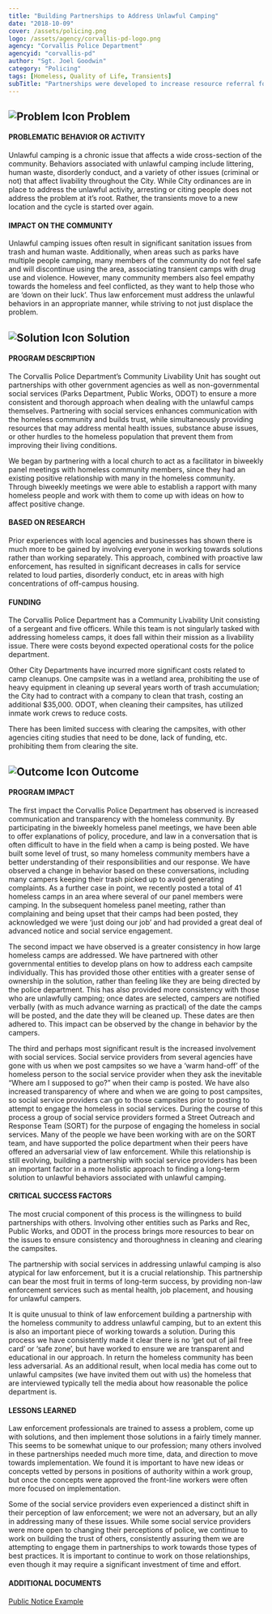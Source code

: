```yaml
---
title: "Building Partnerships to Address Unlawful Camping"
date: "2018-10-09"
cover: /assets/policing.png
logo: /assets/agency/corvallis-pd-logo.png
agency: "Corvallis Police Department"
agencyid: "corvallis-pd"
author: "Sgt. Joel Goodwin"
category: "Policing"
tags: [Homeless, Quality of Life, Transients]
subTitle: "Partnerships were developed to increase resource referral for and communication with the homeless community and address the concerns associated with illegal camps."
---
```


## ![Problem Icon](https://github.com/google/material-design-icons/raw/master/alert/1x_web/ic_error_outline_black_48dp.png "Problem") Problem

#### PROBLEMATIC BEHAVIOR OR ACTIVITY

Unlawful camping is a chronic issue that affects a wide cross-section of the community. Behaviors associated with unlawful camping include littering, human waste, disorderly conduct, and a variety of other issues (criminal or not) that affect livability throughout the City. While City ordinances are in place to address the unlawful activity, arresting or citing people does not address the problem at it’s root. Rather, the transients move to a new location and the cycle is started over again.

#### IMPACT ON THE COMMUNITY

Unlawful camping issues often result in significant sanitation issues from trash and human waste. Additionally, when areas such as parks have multiple people camping, many members of the community do not feel safe and will discontinue using the area, associating transient camps with drug use and violence. However, many community members also feel empathy towards the homeless and feel conflicted, as they want to help those who are ‘down on their luck’. Thus law enforcement must address the unlawful behaviors in an appropriate manner, while striving to not just displace the problem.

## ![Solution Icon](https://github.com/google/material-design-icons/raw/master/action/1x_web/ic_lightbulb_outline_black_48dp.png "Solution") Solution

#### PROGRAM DESCRIPTION

The Corvallis Police Department’s Community Livability Unit has sought out partnerships with other government agencies as well as non-governmental social services (Parks Department, Public Works, ODOT) to ensure a more consistent and thorough approach when dealing with the unlawful camps themselves. Partnering with social services enhances communication with the homeless community and builds trust, while simultaneously providing resources that may address mental health issues, substance abuse issues, or other hurdles to the homeless population that prevent them from improving their living conditions.

We began by partnering with a local church to act as a facilitator in biweekly panel meetings with homeless community members, since they had an existing positive relationship with many in the homeless community. Through biweekly meetings we were able to establish a rapport with many homeless people and work with them to come up with ideas on how to affect positive change.

#### BASED ON RESEARCH

Prior experiences with local agencies and businesses has shown there is much more to be gained by involving everyone in working towards solutions rather than working separately. This approach, combined with proactive law enforcement, has resulted in significant decreases in calls for service related to loud parties, disorderly conduct, etc in areas with high concentrations of off-campus housing.

#### FUNDING

The Corvallis Police Department has a Community Livability Unit consisting of a sergeant and five officers. While this team is not singularly tasked with addressing homeless camps, it does fall within their mission as a livability issue. There were costs beyond expected operational costs for the police department.

Other City Departments have incurred more significant costs related to camp cleanups. One campsite was in a wetland area, prohibiting the use of heavy equipment in cleaning up several years worth of trash accumulation; the City had to contract with a company to clean that trash, costing an additional $35,000. ODOT, when cleaning their campsites, has utilized inmate work crews to reduce costs. 

There has been limited success with clearing the campsites, with other agencies citing studies that need to be done, lack of funding, etc. prohibiting them from clearing the site.

## ![Outcome Icon](https://github.com/google/material-design-icons/raw/master/action/1x_web/ic_view_list_black_48dp.png "Outcome") Outcome

#### PROGRAM IMPACT

The first impact the Corvallis Police Department has observed is increased communication and transparency with the homeless community. By participating in the biweekly homeless panel meetings, we have been able to offer explanations of policy, procedure, and law in a conversation that is often difficult to have in the field when a camp is being posted. We have built some level of trust, so many homeless community members have a better understanding of their responsibilities and our response. We have observed a change in behavior based on these conversations, including many campers keeping their trash picked up to avoid generating complaints. As a further case in point, we recently posted a total of 41 homeless camps in an area where several of our panel members were camping. In the subsequent homeless panel meeting, rather than complaining and being upset that their camps had been posted, they acknowledged we were ‘just doing our job’ and had provided a great deal of advanced notice and social service engagement.

The second impact we have observed is a greater consistency in how large homeless camps are addressed. We have partnered with other governmental entities to develop plans on how to address each campsite individually. This has provided those other entities with a greater sense of ownership in the solution, rather than feeling like they are being directed by the police department. This has also provided more consistency with those who are unlawfully camping; once dates are selected, campers are notified verbally (with as much advance warning as practical) of the date the camps will be posted, and the date they will be cleaned up. These dates are then adhered to. This impact can be observed by the change in behavior by the campers.

The third and perhaps most significant result is the increased involvement with social services. Social service providers from several agencies have gone with us when we post campsites so we have a ‘warm hand-off’ of the homeless person to the social service provider when they ask the inevitable “Where am I supposed to go?” when their camp is posted. We have also increased transparency of where and when we are going to post campsites, so social service providers can go to those campsites prior to posting to attempt to engage the homeless in social services. During the course of this process a group of social service providers formed a Street Outreach and Response Team (SORT) for the purpose of engaging the homeless in social services. Many of the people we have been working with are on the SORT team, and have supported the police department when their peers have offered an adversarial view of law enforcement. While this relationship is still evolving, building a partnership with social service providers has been an important factor in a more holistic approach to finding a long-term solution to unlawful behaviors associated with unlawful camping.

#### CRITICAL SUCCESS FACTORS

The most crucial component of this process is the willingness to build partnerships with others. Involving other entities such as Parks and Rec, Public Works, and ODOT in the process brings more resources to bear on the issues to ensure consistency and thoroughness in cleaning and clearing the campsites.

The partnership with social services in addressing unlawful camping is also atypical for law enforcement, but it is a crucial relationship. This partnership can bear the most fruit in terms of long-term success, by providing non-law enforcement services such as mental health, job placement, and housing for unlawful campers.

It is quite unusual to think of law enforcement building a partnership with the homeless community to address unlawful camping, but to an extent this is also an important piece of working towards a solution. During this process we have consistently made it clear there is no ‘get out of jail free card’ or ‘safe zone’, but have worked to ensure we are transparent and educational in our approach. In return the homeless community has been less adversarial. As an additional result, when local media has come out to unlawful campsites (we have invited them out with us) the homeless that are interviewed typically tell the media about how reasonable the police department is.

#### LESSONS LEARNED

Law enforcement professionals are trained to assess a problem, come up with solutions, and then implement those solutions in a fairly timely manner. This seems to be somewhat unique to our profession; many others involved in these partnerships needed much more time, data, and direction to move towards implementation. We found it is important to have new ideas or concepts vetted by persons in positions of authority within a work group, but once the concepts were approved the front-line workers were often more focused on implementation.

Some of the social service providers even experienced a distinct shift in their perception of law enforcement; we were not an adversary, but an ally in addressing many of these issues. While some social service providers were more open to changing their perceptions of police, we continue to work on building the trust of others, consistently assuring them we are attempting to engage them in partnerships to work towards those types of best practices. It is important to continue to work on those relationships, even though it may require a significant investment of time and effort.

#### ADDITIONAL DOCUMENTS

[Public Notice Example](./Public-Notice-Illegal-Camping-English-and-Spanish-Updated-AUG-2018.pdf)

